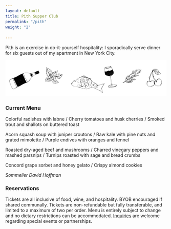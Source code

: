 ```yaml
---
layout: default
title: Pith Supper Club
permalink: "/pith"
weight: "2"

---
```

Pith is an exercise in do-it-yourself hospitality: I sporadically serve dinner for six guests out of my apartment in New York City.

![](/images/pith-illustrations.png)

### Current Menu

Colorful radishes with labne <span class="menu-delim"> /</span> Cherry tomatoes and husk cherries <span class="menu-delim"> /</span> Smoked trout and shallots on buttered toast

Acorn squash soup with juniper croutons <span class="menu-delim"> /</span> Raw kale with pine nuts and grated mimolette <span class="menu-delim"> /</span> Purple endives with oranges and fennel

Roasted dry-aged beef and mushrooms <span class="menu-delim"> /</span> Charred vinegary peppers and mashed parsnips <span class="menu-delim"> /</span> Turnips roasted with sage and bread crumbs

Concord grape sorbet and honey gelato <span class="menu-delim"> /</span> Crispy almond cookies

_Sommelier David Hoffman_

### Reservations

Tickets are all inclusive of food, wine, and hospitality. BYOB encouraged if shared communally. Tickets are non-refundable but fully transferable, and limited to a maximum of two per order. Menu is entirely subject to change and no dietary restrictions can be accommodated. [Inquiries](mailto:inquiries@pith.space) are welcome regarding special events or partnerships.

<tito-widget event="pith/supper-club"></tito-widget>